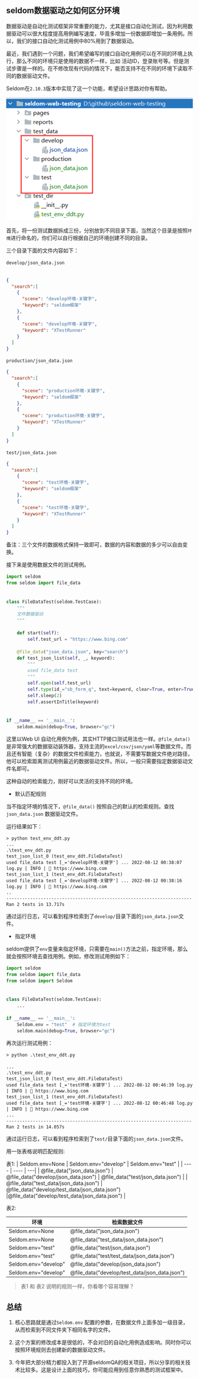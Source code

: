## seldom数据驱动之如何区分环境

数据驱动是自动化测试框架非常重要的能力，尤其是接口自动化测试，因为利用数据驱动可以很大程度提高用例编写速度，毕竟多增加一份数据即增加一条用例。所以，我们的接口自动化测试用例中80%用到了数据驱动。

最近，我们遇到一个问题，我们希望编写的接口自动化用例可以在不同的环境上执行，那么不同的环境只是使用的数据不一样，比如 活动ID，登录账号等。但是测试步骤是一样的。在不修改现有代码的情况下，能否支持不在不同的环境下读取不同的数据驱动文件。

Seldom在`2.10.3`版本中实现了这一个功能，希望设计思路对你有帮助。

![](env_data.png)


首先，将一份测试数据拆成三份，分别放到不同目录下面，当然这个目录是按照`环境`进行命名的，你们可以自行根据自己的环境创建不同的目录。

三个目录下面的文件内容如下：

`develop/json_data.json`

```json

{
  "search":[
    {
      "scene": "develop环境-关键字",
      "keyword": "seldom框架"
    },
    {
      "scene": "develop环境-关键字",
      "keyword": "XTestRunner"
    }
  ]
}
```

`production/json_data.json`

```json
{
  "search":[
    {
      "scene": "production环境-关键字",
      "keyword": "seldom框架"
    },
    {
      "scene": "production环境-关键字",
      "keyword": "XTestRunner"
    }
  ]
}
```

`test/json_data.json`

```json
{
  "search":[
    {
      "scene": "test环境-关键字",
      "keyword": "seldom框架"
    },
    {
      "scene": "test环境-关键字",
      "keyword": "XTestRunner"
    }
  ]
}
```

备注：三个文件的数据格式保持一致即可，数据的内容和数据的多少可以自由变换。

接下来是使用数据文件的测试用例。

```python
import seldom
from seldom import file_data


class FileDataTest(seldom.TestCase):
    """
    文件数据驱动
    """

    def start(self):
        self.test_url = "https://www.bing.com"

    @file_data("json_data.json", key="search")
    def test_json_list(self, _, keyword):
        """
        used file_data test
        """
        self.open(self.test_url)
        self.type(id_="sb_form_q", text=keyword, clear=True, enter=True)
        self.sleep(2)
        self.assertInTitle(keyword)


if __name__ == '__main__':
    seldom.main(debug=True, browser="gc")
```

这里以Web UI 自动化用例为例，其实HTTP接口测试用法也一样。`@file_data()` 是非常强大的数据驱动装饰器，支持主流的`excel/csv/json/yaml`等数据文件。而且还有智能（复杂）的数据文件检索能力，也就说，不需要写数据文件绝对路径，他可以检索距离测试用例最近的数据驱动文件。所以，一般只需要指定数据驱动文件名即可。

这种自动的检索能力，刚好可以灵活的支持不同的环境。

* 默认匹配规则

当不指定环境的情况下，`@file_data()` 按照自己的默认的检索规则。查找`json_data.json` 数据驱动文件。

运行结果如下：

```shell
> python test_env_ddt.py
...
.\test_env_ddt.py
test_json_list_0 (test_env_ddt.FileDataTest)
used file_data test [_='develop环境-关键字'] ... 2022-08-12 00:38:07 log.py | INFO | 📖 https://www.bing.com
test_json_list_1 (test_env_ddt.FileDataTest)
used file_data test [_='develop环境-关键字'] ... 2022-08-12 00:38:16 log.py | INFO | 📖 https://www.bing.com
..
----------------------------------------------------------------------
Ran 2 tests in 13.717s
```

通过运行日志，可以看到程序检索到了`develop/`目录下面的`json_data.json`文件。


* 指定环境

seldom提供了`env`变量来指定环境，只需要在`main()`方法之前，指定环境，那么就会按照环境去查找用例。例如，修改测试用例如下：

```python
import seldom
from seldom import file_data
from seldom import Seldom


class FileDataTest(seldom.TestCase):
    ...

if __name__ == '__main__':
    Seldom.env = "test"  # 指定环境为test
    seldom.main(debug=True, browser="gc")
```

再次运行测试用例：

```shell
> python .\test_env_ddt.py

...
.\test_env_ddt.py
test_json_list_0 (test_env_ddt.FileDataTest)
used file_data test [_='test环境-关键字'] ... 2022-08-12 00:46:39 log.py | INFO | 📖 https://www.bing.com
test_json_list_1 (test_env_ddt.FileDataTest)
used file_data test [_='test环境-关键字'] ... 2022-08-12 00:46:48 log.py | INFO | 📖 https://www.bing.com
...
----------------------------------------------------------------------
Ran 2 tests in 14.057s
```

通过运行日志，可以看到程序检索到了`test/`目录下面的`json_data.json`文件。


用一张表格说明匹配规则:

表1:
|  Seldom.env=None   | Seldom.env="develop"  | Seldom.env="test"  |
|  ----  | ----  | ---|
| @file_data("json_data.json")  | @file_data("develop/json_data.json") | @file_data("test/json_data.json") |
| @file_data("test_data/json_data.json")  | @file_data("develop/test_data/json_data.json") |@file_data("develop/test_data/json_data.json") |

表2:

|  环境   | 检索数据文件  |
|  ----  | ----  |
|   Seldom.env=None  | @file_data("json_data.json")  |
|   Seldom.env=None  | @file_data("test_data/json_data.json")  |
|   Seldom.env="test"  | @file_data("test/json_data.json")  |
|   Seldom.env="test"  | @file_data("test/test_data/json_data.json")  |
|   Seldom.env="develop"  | @file_data("develop/json_data.json")  |
|   Seldom.env="develop"  | @file_data("develop/test_data/json_data.json")  |

> 表1 和 表2 说明的规则一样，你看哪个容易理解？

## 总结

1. 核心思路就是通过`Seldom.env` 配置的参数，在数据文件上面多加一级目录，从而检索到不同文件夹下相同名字的文件。

2. 这个方案的修改成本是很低的，不会对旧的自动化用例造成影响。同时你可以按照环境规则去创建新的数据驱动文件。 

3. 今年把大部分精力都投入到了开源seldomQA的相关项目，所以分享的相关技术比较多。这是设计上面的技巧，你可能应用到任意你熟悉的测试框架中。

